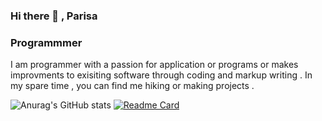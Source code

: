 ### Hi there 👋 , Parisa 
### Programmmer


 I am programmer with a passion for application or programs or makes improvments to exisiting software through coding and markup writing . In my spare time , you can find me hiking or making projects .

![Anurag's GitHub stats](https://github-readme-stats.vercel.app/api?username=ParisaRoozgarian&show_icons=true&theme=dracula)
[![Readme Card](https://github-readme-stats.vercel.app/api/pin/?username=ParisaRoozgarian&repo=github-readme-stats)](https://github.com/ParisaRoozgarian/github-readme-stats)

